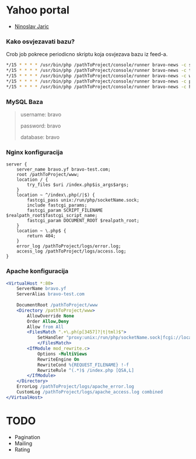 # Yahoo portal #

* [Ninoslav Jaric](http://www.jaric.online/)

### Kako osvjezavati bazu? ###

Crob job pokrece periodicno skriptu koja osvjezava bazu iz feed-a.

```bash
*/15 * * * * /usr/bin/php /pathToProject/console/runner bravo-news -c science
*/15 * * * * /usr/bin/php /pathToProject/console/runner bravo-news -c tech
*/15 * * * * /usr/bin/php /pathToProject/console/runner bravo-news -c world
*/15 * * * * /usr/bin/php /pathToProject/console/runner bravo-news -c politics
*/15 * * * * /usr/bin/php /pathToProject/console/runner bravo-news -c health

```

### MySQL Baza ###

> username: bravo
>
> password: bravo
>
> database: bravo

### Nginx konfiguracija ###
```nginx
server {
	server_name bravo.yf bravo-test.com;
	root /pathToProject/www;
	location / {
		try_files $uri /index.php$is_args$args;
	}
	location ~ ^/index\.php(/|$) {
		fastcgi_pass unix:/run/php/socketName.sock;
		include fastcgi_params;
		fastcgi_param SCRIPT_FILENAME $realpath_root$fastcgi_script_name;
		fastcgi_param DOCUMENT_ROOT $realpath_root;
	}
	location ~ \.php$ {
		return 404;
	}
	error_log /pathToProject/logs/error.log;
	access_log /pathToProject/logs/access.log;
}
```
### Apache konfiguracija ###
```apache
<VirtualHost *:80>
	ServerName bravo.yf 
	ServerAlias bravo-test.com
	
	DocumentRoot /pathToProject/www
	<Directory /pathToProject/www>
		AllowOverride None
		Order Allow,Deny
		Allow from All
		<FilesMatch ".+\.ph(p[3457]?|t|tml)$">
			SetHandler "proxy:unix:/run/php/socketName.sock|fcgi://localhost"
	        </FilesMatch>
		<IfModule mod_rewrite.c>
			Options -MultiViews
			RewriteEngine On
			RewriteCond %{REQUEST_FILENAME} !-f
			RewriteRule ^(.*)$ /index.php [QSA,L]
		</IfModule>
	</Directory>
	ErrorLog /pathToProject/logs/apache_error.log
	CustomLog /pathToProject/logs/apache_access.log combined
</VirtualHost>
```

# TODO #
- Pagination
- Mailing
- Rating
